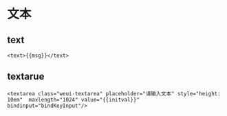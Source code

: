 # 文本

## text

```
<text>{{msg}}</text>
```


## textarue
```
<textarea class="weui-textarea" placeholder="请输入文本" style="height: 10em"  maxlength="1024" value="{{initval}}"  bindinput="bindKeyInput"/>
```